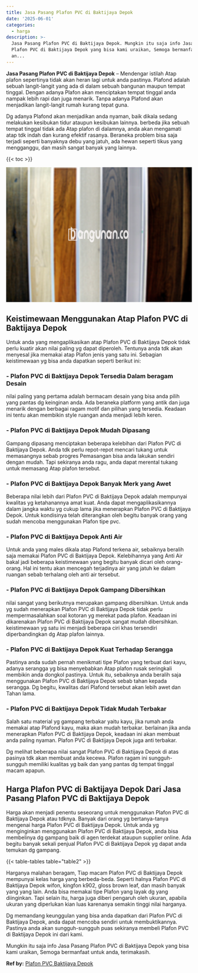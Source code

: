 ```yaml
---
title: Jasa Pasang Plafon PVC di Baktijaya Depok
date: '2025-06-01'
categories:
  - harga
description: >-
  Jasa Pasang Plafon PVC di Baktijaya Depok. Mungkin itu saja info Jasa Pasang
  Plafon PVC di Baktijaya Depok yang bisa kami uraikan, Semoga bermanfaat untuk
  an...
---
```


**Jasa Pasang Plafon PVC di Baktijaya Depok** – Mendengar istilah Atap plafon sepertinya tidak akan heran lagi untuk anda pastinya. Plafond adalah sebuah langit-langit yang ada di dalam sebuah bangunan maupun tempat tinggal. Dengan adanya Plafon akan menciptakan tempat tinggal anda nampak lebih rapi dan juga menarik. Tanpa adanya Plafond akan menjadikan langit-langit rumah kurang tepat guna.

Dg adanya Plafond akan menjadikan anda nyaman, baik dikala sedang melakukan kesibukan tidur ataupun kesibukan lainnya. berbeda jika sebuah tempat tinggal tidak ada Atap plafon di dalamnya, anda akan mengamati atap tdk indah dan kurang efektif rasanya. Beraneka problem bisa saja terjadi seperti banyaknya debu yang jatuh, ada hewan seperti tikus yang mengganggu, dan masih sangat banyak yang lainnya.

{{< toc >}}

![Jasa Pasang Plafon PVC di Baktijaya Depok](/images/flafond-pvc-murah28.png)

## Keistimewaan Menggunakan Atap Plafon PVC di Baktijaya Depok

Untuk anda yang mengaplikasikan atap Plafon PVC di Baktijaya Depok tidak perlu kuatir akan nilai paling yg dapat diperoleh. Tentunya anda tdk akan menyesal jika memakai atap Plafon jenis yang satu ini. Sebagian keistimewaan yg bisa anda dapatkan seperti berikut ini:

### \- Plafon PVC di Baktijaya Depok Tersedia Dalam beragam Desain

nilai paling yang pertama adalah bermacam desain yang bisa anda pilih yang pantas dg keinginan anda. Ada beraneka platform yang antik dan juga menarik dengan berbagai ragam motif dan pilihan yang tersedia. Keadaan ini tentu akan membikin style ruangan anda menjadi lebih keren.

### \- Plafon PVC di Baktijaya Depok Mudah Dipasang

Gampang dipasang menciptakan beberapa kelebihan dari Plafon PVC di Baktijaya Depok. Anda tdk perlu repot-repot mencari tukang untuk memasangnya sebab progres Pemasangan bisa anda lakukan sendiri dengan mudah. Tapi sekiranya anda ragu, anda dapat merental tukang untuk memasang Atap plafon tersebut.

### \- Plafon PVC di Baktijaya Depok Banyak Merk yang Awet

Beberapa nilai lebih dari Plafon PVC di Baktijaya Depok adalah mempunyai kwalitas yg ketahanannya amat kuat. Anda dapat mengaplikasikannya dalam jangka waktu yg cukup lama jika menerapkan Plafon PVC di Baktijaya Depok. Untuk kondisinya telah diterangkan oleh begitu banyak orang yang sudah mencoba menggunakan Plafon tipe pvc.

### \- Plafon PVC di Baktijaya Depok Anti Air

Untuk anda yang males dikala atap Plafond terkena air, sebaiknya beralih saja memakai Plafon PVC di Baktijaya Depok. Kelebihannya yang Anti Air bakal jadi beberapa keistimewaan yang begitu banyak dicari oleh orang-orang. Hal ini tentu akan mencegah terjadinya air yang jatuh ke dalam ruangan sebab terhalang oleh anti air tersebut.

### \- Plafon PVC di Baktijaya Depok Gampang Dibersihkan

nilai sangat yang berikutnya merupakan gampang dibersihkan. Untuk anda yg sudah menerapkan Plafon PVC di Baktijaya Depok tidak perlu mempermasalahkan soal kotoran yg merekat pada plafon. Keadaan ini dikarenakan Plafon PVC di Baktijaya Depok sangat mudah dibersihkan. keistimewaan yg satu ini menjadi beberapa ciri khas tersendiri diperbandingkan dg Atap plafon lainnya.

### \- Plafon PVC di Baktijaya Depok Kuat Terhadap Serangga

Pastinya anda sudah pernah menikmati tipe Plafon yang terbuat dari kayu, adanya serangga yg bisa menyebabkan Atap plafon rusak seringkali membikin anda dongkol pastinya. Untuk itu, sebaiknya anda beralih saja menggunakan Plafon PVC di Baktijaya Depok sebab tahan kepada serangga. Dg begitu, kwalitas dari Plafond tersebut akan lebih awet dan Tahan lama.

### \- Plafon PVC di Baktijaya Depok Tidak Mudah Terbakar

Salah satu material yg gampang terbakar yaitu kayu, jika rumah anda memakai atap Plafond kayu, maka akan mudah terbakar. berlainan jika anda menerapkan Plafon PVC di Baktijaya Depok, keadaan ini akan membuat anda paling nyaman. Plafon PVC di Baktijaya Depok juga anti terbakar.

Dg melihat beberapa nilai sangat Plafon PVC di Baktijaya Depok di atas pasinya tdk akan membuat anda kecewa. Plafon ragam ini sungguh-sungguh memiliki kualitas yg baik dan yang pantas dg tempat tinggal macam apapun.

## Harga Plafon PVC di Baktijaya Depok Dari Jasa Pasang Plafon PVC di Baktijaya Depok

Harga akan menjadi penentu seseorang untuk menggunakan Plafon PVC di Baktijaya Depok atau tdknya. Banyak dari orang yg bertanya-tanya mengenai harga Plafon PVC di Baktijaya Depok. Untuk anda yg menginginkan menggunakan Plafon PVC di Baktijaya Depok, anda bisa membelinya dg gampang baik di agen terdekat ataupun supplier online. Ada begitu banyak sekali penjual Plafon PVC di Baktijaya Depok yg dapat anda temukan dg gampang.

{{< table-tables table="table2" >}}

Harganya malahan beragam, Tiap macam Plafon PVC di Baktijaya Depok mempunyai kelas harga yang berbeda-beda. Seperti halnya Plafon PVC di Baktijaya Depok wifon, kingfon k902, gloss brown leaf, dan masih banyak yang yang lain. Anda bisa memakai tipe Plafon yang layak dg yang diinginkan. Tapi selain itu, harga juga diberi pengaruh oleh ukuran, apabila ukuran yang diperlukan kian luas karenanya semakin tinggi nilai harganya.

Dg memandang keunggulan yang bisa anda dapatkan dari Plafon PVC di Baktijaya Depok, anda dapat mencoba sendiri untuk membuktikannya. Pastinya anda akan sungguh-sungguh puas sekiranya membeli Plafon PVC di Baktijaya Depok ini dari kami.

Mungkin itu saja info Jasa Pasang Plafon PVC di Baktijaya Depok yang bisa kami uraikan, Semoga bermanfaat untuk anda, terimakasih.

**Ref by:** [Plafon PVC Baktijaya Depok](https://id.wikipedia.org/wiki/Plafon)
